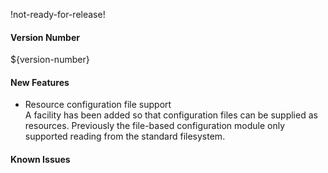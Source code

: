 !not-ready-for-release!

#### Version Number
${version-number}

#### New Features
 - Resource configuration file support  
    A facility has been added so that configuration files can be supplied as resources.  Previously the file-based configuration module only supported reading from the standard filesystem.

#### Known Issues
